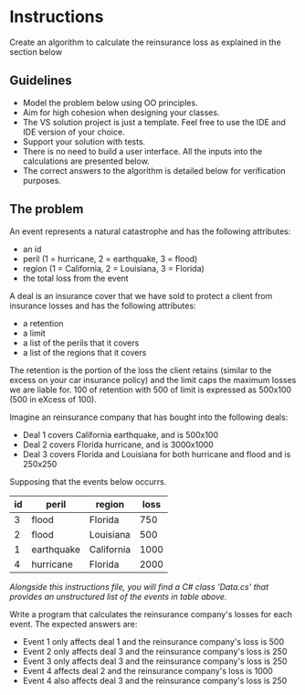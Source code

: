 # Instructions

Create an algorithm to calculate the reinsurance loss as explained in the section below

## Guidelines

* Model the problem below using OO principles.
* Aim for high cohesion when designing your classes.
* The VS solution project is just a template. Feel free to use the IDE and IDE version of your choice.
* Support your solution with tests.
* There is no need to build a user interface. All the inputs into the calculations are presented below.
* The correct answers to the algorithm is detailed below for verification purposes.

## The problem

An event represents a natural catastrophe and has the following attributes:

* an id
* peril (1 = hurricane, 2 = earthquake, 3 = flood)
* region (1 = California, 2 = Louisiana, 3 = Florida)
* the total loss from the event

A deal is an insurance cover that we have sold to protect a client from insurance losses and has the following attributes:

* a retention
* a limit
* a list of the perils that it covers
* a list of the regions that it covers

The retention is the portion of the loss the client retains (similar to the excess on your car insurance policy) and the limit caps the maximum losses we are liable for. 100 of retention with 500 of limit is expressed as 500x100 (500 in eXcess of 100).

Imagine an reinsurance company that has bought into the following deals:

* Deal 1 covers California earthquake, and is 500x100
* Deal 2 covers Florida hurricane, and is 3000x1000
* Deal 3 covers Florida and Louisiana for both hurricane and flood and is 250x250

Supposing that the events below occurrs.

| id | peril      | region     | loss |
|----|------------|------------|------|
| 3  | flood      | Florida    | 750  |
| 2  | flood      | Louisiana  | 500  |
| 1  | earthquake | California | 1000 |
| 4  | hurricane  | Florida    | 2000 |

*Alongside this instructions file, you will find a C# class 'Data.cs' that provides an unstructured list of the events in table above.*

Write a program that calculates the reinsurance company's losses for each event. The expected answers are:

* Event 1 only affects deal 1 and the reinsurance company's loss is 500
* Event 2 only affects deal 3 and the reinsurance company's loss is 250
* Event 3 only affects deal 3 and the reinsurance company's loss is 250
* Event 4 affects deal 2 and the reinsurance company's loss is 1000
* Event 4 also affects deal 3 and the reinsurance company's loss is 250